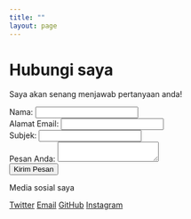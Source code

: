 ```yaml
---
title: ""
layout: page
---
```

<div class="flex flex-col items-center min-h-screen bg-gray-900 text-white py-12 px-4">
    <!-- Judul -->
    <h1 class="text-5xl font-bold tracking-wide text-gray-100">Hubungi saya</h1>
    <p class="text-gray-400 mt-2">Saya akan senang menjawab pertanyaan anda!</p>   
    <!-- Formulir -->
    <form class="mt-6 bg-gray-800 p-6 w-full max-w-lg rounded-lg shadow-lg">
        <div class="mb-4">
            <label for="name" class="block text-white mb-1">Nama:</label>
            <input type="text" id="name" name="name" required class="w-full p-3 border rounded bg-gray-700 text-white focus:outline-none focus:ring-2 focus:ring-blue-500">
        </div>
        <div class="mb-4">
            <label for="email" class="block text-white mb-1">Alamat Email:</label>
            <input type="email" id="email" name="email" required class="w-full p-3 border rounded bg-gray-700 text-white focus:outline-none focus:ring-2 focus:ring-blue-500">
        </div>
        <div class="mb-4">
            <label for="subject" class="block text-white mb-1">Subjek:</label>
            <input type="text" id="subject" name="subject" required class="w-full p-3 border rounded bg-gray-700 text-white focus:outline-none focus:ring-2 focus:ring-blue-500">
        </div>
        <div class="mb-4">
            <label for="message" class="block text-white mb-1">Pesan Anda:</label>
            <textarea id="message" name="message" required class="w-full p-3 border rounded bg-gray-700 text-white focus:outline-none focus:ring-2 focus:ring-blue-500"></textarea>
        </div>
        <button type="submit" class="w-full bg-blue-500 text-white p-3 rounded-lg hover:bg-blue-600 transition duration-300">Kirim Pesan</button>
    </form>
    <!-- Bagian Sosial Media -->
    <div class="mt-8">
    <p class="text-gray-400">Media sosial saya</p>
    <div class="flex flex-col items-center space-y-2 mt-2">
        <a href="https://x.com/AadyprazZy" class="text-gray-400 text-lg hover:text-blue-400">Twitter</a>
        <a href="mailto:prasetyaadhi398@gmail.com" class="text-gray-400 text-lg hover:text-blue-400">Email</a>
        <a href="https://github.com/adiprasetyo045" class="text-gray-400 text-lg hover:text-blue-400">GitHub</a>
        <a href="https://www.instagram.com/adiprasetyo/" class="text-gray-400 text-lg hover:text-blue-400">Instagram</a>
    </div>
</div>
</div>
